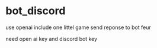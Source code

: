 # bot_discord

use openai 
include one littel game 
send reponse to bot feur 



need open ai key and discord bot key

